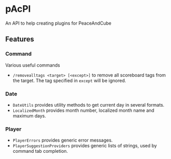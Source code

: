 # pAcPI
An API to help creating plugins for PeaceAndCube

## Features

### Command
Various useful commands
- ``/removealltags <target> [<except>]`` to remove all scoreboard tags from the target. The tag specified in ``except`` will be ignored.

### Date
- ``DateUtils`` provides utility methods to get current day in several formats.
- ``LocalizedMonth`` provides month number, localized month name and maximum days.

### Player
- ``PlayerErrors`` provides generic error messages.
- ``PlayerSuggestionProviders`` provides generic lists of strings, used by command tab completion.
